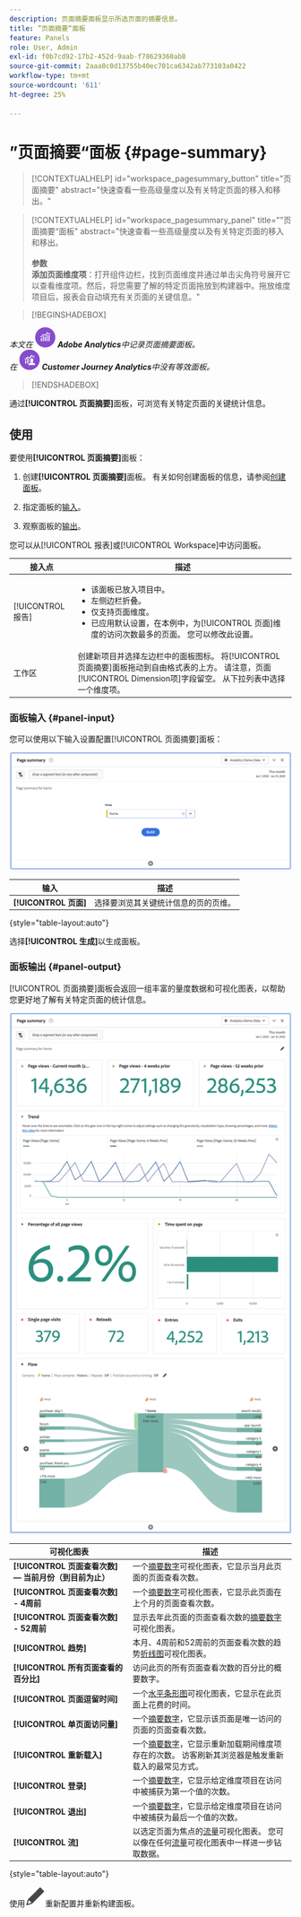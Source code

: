 ```yaml
---
description: 页面摘要面板显示所选页面的摘要信息。
title: ”页面摘要“面板
feature: Panels
role: User, Admin
exl-id: f0b7cd92-17b2-452d-9aab-f78629360ab8
source-git-commit: 2aaa8c0d13755b40ec701ca6342ab773103a0422
workflow-type: tm+mt
source-wordcount: '611'
ht-degree: 25%

---
```


# ”页面摘要“面板 {#page-summary}

<!-- markdownlint-disable MD034 -->

>[!CONTEXTUALHELP]
>id="workspace_pagesummary_button"
>title="页面摘要"
>abstract="快速查看一些高级量度以及有关特定页面的移入和移出。"

<!-- markdownlint-enable MD034 -->

<!-- markdownlint-disable MD034 -->

>[!CONTEXTUALHELP]
>id="workspace_pagesummary_panel"
>title="”页面摘要“面板"
>abstract="快速查看一些高级量度以及有关特定页面的移入和移出。<br/><br/>**参数&#x200B;**<br/>**添加页面维度项**：打开组件边栏，找到页面维度并通过单击尖角符号展开它以查看维度项。然后，将您需要了解的特定页面拖放到构建器中。拖放维度项目后，报表会自动填充有关页面的关键信息。"

<!-- markdownlint-enable MD034 -->


>[!BEGINSHADEBOX]

_本文在_ ![AdobeAnalytics](/help/assets/icons/AdobeAnalytics.svg) _**Adobe Analytics**&#x200B;中记录页面摘要面板。_<br/>_在_ ![CustomerJourneyAnalytics](/help/assets/icons/CustomerJourneyAnalytics.svg) _**Customer Journey Analytics**&#x200B;中没有等效面板。_

>[!ENDSHADEBOX]

通过&#x200B;**[!UICONTROL 页面摘要]**&#x200B;面板，可浏览有关特定页面的关键统计信息。

## 使用

要使用&#x200B;**[!UICONTROL 页面摘要]**&#x200B;面板：

1. 创建&#x200B;**[!UICONTROL 页面摘要]**&#x200B;面板。 有关如何创建面板的信息，请参阅[创建面板](panels.md#create-a-panel)。

1. 指定面板的[输入](#panel-input)。

1. 观察面板的[输出](#panel-output)。



您可以从[!UICONTROL 报表]或[!UICONTROL Workspace]中访问面板。

| 接入点 | 描述 |
| --- | --- |
| [!UICONTROL 报告] | <ul><li>该面板已放入项目中。</li><li>左侧边栏折叠。</li><li>仅支持页面维度。</li><li>已应用默认设置，在本例中，为[!UICONTROL 页面]维度的访问次数最多的页面。 您可以修改此设置。</li></ul> |
| 工作区 | 创建新项目并选择左边栏中的面板图标。 将[!UICONTROL 页面摘要]面板拖动到自由格式表的上方。 请注意，页面[!UICONTROL Dimension项]字段留空。 从下拉列表中选择一个维度项。 |

### 面板输入 {#panel-input}

您可以使用以下输入设置配置[!UICONTROL 页面摘要]面板：

![页面输入摘要](assets/page-summary-input.png)

| 输入 | 描述 |
| --- | --- |
| **[!UICONTROL 页面]** | 选择要浏览其关键统计信息的页的页维。 |

{style="table-layout:auto"}


选择&#x200B;**[!UICONTROL 生成]**&#x200B;以生成面板。

### 面板输出 {#panel-output}

[!UICONTROL 页面摘要]面板会返回一组丰富的量度数据和可视化图表，以帮助您更好地了解有关特定页面的统计信息。

![页面摘要面板](assets/page-summary-output.png)

| 可视化图表 | 描述 |
| --- | --- |
| **[!UICONTROL 页面查看次数] — 当前月份（到目前为止）** | 一个[摘要数字](/help/analyze/analysis-workspace/visualizations/summary-number-change.md)可视化图表，它显示当月此页面的页面查看次数。 |
| **[!UICONTROL 页面查看次数] - 4周前** | 一个[摘要数字](/help/analyze/analysis-workspace/visualizations/summary-number-change.md)可视化图表，它显示此页面在上个月的页面查看次数。 |
| **[!UICONTROL 页面查看次数] - 52周前** | 显示去年此页面的页面查看次数的[摘要数字](/help/analyze/analysis-workspace/visualizations/summary-number-change.md)可视化图表。 |
| **[!UICONTROL 趋势]** | 本月、4周前和52周前的页面查看次数的趋势[折线图](/help/analyze/analysis-workspace/visualizations/line.md)可视化图表。 |
| **[!UICONTROL 所有页面查看的百分比]** | 访问此页的所有页面查看次数的百分比的概要数字。 |
| **[!UICONTROL 页面逗留时间]** | 一个[水平条形图](/help/analyze/analysis-workspace/visualizations/horizontal-bar.md)可视化图表，它显示在此页面上花费的时间。 |
| **[!UICONTROL 单页面访问量]** | 一个[摘要数字](/help/analyze/analysis-workspace/visualizations/summary-number-change.md)，它显示该页面是唯一访问的页面的页面查看次数。 |
| **[!UICONTROL 重新载入]** | 一个[摘要数字](/help/analyze/analysis-workspace/visualizations/summary-number-change.md)，它显示重新加载期间维度项存在的次数。 访客刷新其浏览器是触发重新载入的最常见方式。 |
| **[!UICONTROL 登录]** | 一个[摘要数字](/help/analyze/analysis-workspace/visualizations/summary-number-change.md)，它显示给定维度项目在访问中被捕获为第一个值的次数。 |
| **[!UICONTROL 退出]** | 一个[摘要数字](/help/analyze/analysis-workspace/visualizations/summary-number-change.md)，它显示给定维度项目在访问中被捕获为最后一个值的次数。 |
| **[!UICONTROL 流]** | 以选定页面为焦点的[流量](/help/analyze/analysis-workspace/visualizations/c-flow/flow.md)可视化图表。 您可以像在任何[流量](/help/analyze/analysis-workspace/visualizations/c-flow/create-flow.md)可视化图表中一样进一步钻取数据。 |

{style="table-layout:auto"}

使用![编辑](/help/assets/icons/Edit.svg)重新配置并重新构建面板。
